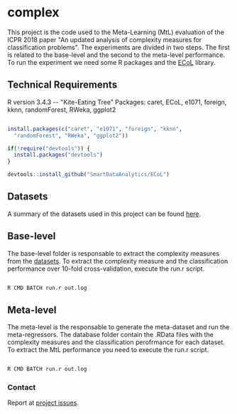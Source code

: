 complex
=========

This project is the code used to the Meta-Learning (MtL) evaluation of the ICPR 2018 paper "An updated analysis of complexity measures for classification problems". The experiments are divided in two steps. The first is related to the base-level and the second to the meta-level performance. To run the experiment we need some R packages and the [ECoL](https://github.com/SmartDataAnalytics/ECoL) library.

## Technical Requirements

R version 3.4.3 -- "Kite-Eating Tree"
Packages: caret, ECoL, e1071, foreign, kknn, randomForest, RWeka, ggplot2

```r

install.packages(c("caret", "e1071", "foreign", "kknn", 
  "randomForest", "RWeka", "ggplot2"))

if(!require("devtools")) {
  install.packages("devtools")
}

devtools::install_github("SmartDataAnalytics/ECoL")

```

## Datasets

A summary of the datasets used in this project can be found [here](https://github.com/lpfgarcia/complex/blob/master/Datasets.md).

## Base-level

The base-level folder is responsable to extract the complexity measures from the [datasets](https://github.com/lpfgarcia/complex/tree/master/source/base/datasets). To extract the complexity measure and the classification performance over 10-fold cross-validation, execute the run.r script.

```r

R CMD BATCH run.r out.log

```

## Meta-level

The meta-level is the responsable to generate the meta-dataset and run the meta-regressors. The database folder contain the .RData files with the complexity measures and the classification perofrmance for each dataset. To extract the MtL performance you need to execute the run.r script.

```r

R CMD BATCH run.r out.log

```

### Contact

Report at [project issues](https://github.com/lpfgarcia/complex/issues).

